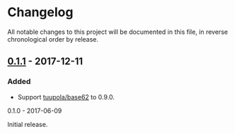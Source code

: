 # Changelog

All notable changes to this project will be documented in this file, in reverse chronological order by release.

## [0.1.1](https://github.com/tuupola/whereami/compare/0.1.0...0.1.1) - 2017-12-11
### Added
- Support [tuupola/base62](https://github.com/tuupola/base62) to 0.9.0.

0.1.0 - 2017-06-09

Initial release.